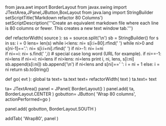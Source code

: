 from java.awt import BorderLayout
from javax.swing import JTextArea,JPanel,JButton,BoxLayout
from java.lang import StringBuilder
setScriptTitle('Markdown refactor 80 Columns')
setScriptDescription('''Create an equivalent markdown file where each line is 80 columns or fewer.
This creates a new text window tab.''')

def refactorWidth( source ):
    ss = source.split('\n')
    sb = StringBuilder()
    for s in ss:
        i = 0
        lens= len(s)
        while i<lens:
            ni= s[i:i+80].rfind(' ')
            while ni>0 and s[ni-1]=='.':
                    ni= s[i:i+ni].rfind(' ')
            if ni>-1: ni= i+ni                 
            if ni==i: ni= s.find(' ',i) # special case long word (URL for example).
            if ni==-1: ni=lens
            if ni==i: ni=lens
            if ni>lens: ni=lens
            print i, ni, lens, s[i:ni]
            sb.append(s[i:ni])
            sb.append('\n')
            if ni<lens and s[ni]==' ':
                i = ni + 1
            else:
                i = ni
    return sb.toString()
             
def go( evt ):
    global ta
    text= ta.text
    text= refactorWidth( text )
    ta.text= text
    
ta= JTextArea()
panel = JPanel( BorderLayout() )
panel.add( ta, BorderLayout.CENTER )
gobutton= JButton( 'Wrap 80 columns', actionPerformed=go )

panel.add( gobutton, BorderLayout.SOUTH )

addTab( 'Wrap80', panel )
